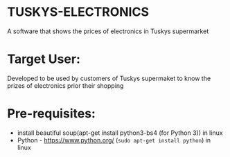 # TUSKYS-ELECTRONICS
A software that shows the prices of electronics in Tuskys supermarket

Target User:
=============
Developed to be used by customers of Tuskys supermaket to know the prizes of electronics prior their shopping



Pre-requisites:
================

- install beautiful soup(apt-get install python3-bs4 (for Python 3)) in linux
- Python - https://www.python.org/ (`sudo apt-get install python`) in linux

